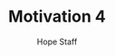 ---
image: /assets/img/kl/kl_motivation_4.png
title: Motivation 4
number: 4
categories:
  - Meditations
  - Sports & rec
  - Motivation
author: Hope Staff
notes: Motivation 4
embed: >-
  EMBED_GOES_HERE
transcript: >-
  SOME LINES OF TEXT START HERE
---